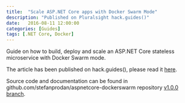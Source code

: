 ```yaml
---
title:  "Scale ASP.NET Core apps with Docker Swarm Mode"
description: "Published on Pluralsight hack.guides()"
date:   2016-08-11 12:00:00
categories: [Guides]
tags: [.NET Core, Docker]
---
```


Guide on how to build, deploy and scale an ASP.NET Core stateless microservice with Docker Swarm mode.

The article has been published on hack.guides(), please read it [here](http://tutorials.pluralsight.com/microsoft-net/scale-asp-net-core-apps-with-docker-swarm-mode).

Source code and documentation can be found in github.com/stefanprodan/aspnetcore-dockerswarm repository [v1.0.0 branch](https://github.com/stefanprodan/aspnetcore-dockerswarm/tree/v1.0.0).
